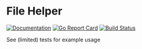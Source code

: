 # File Helper

[![Documentation](https://godoc.org/github.com/shoobyban/filehelper?status.svg)](http://godoc.org/github.com/shoobyban/filehelper)
[![Go Report Card](https://goreportcard.com/badge/github.com/shoobyban/filehelper)](https://goreportcard.com/report/github.com/shoobyban/filehelper)
[![Build Status](https://travis-ci.org/shoobyban/filehelper.svg?branch=master)](https://travis-ci.org/shoobyban/filehelper)

See (limited) tests for example usage